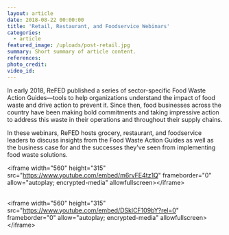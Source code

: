 ```yaml
---
layout: article
date: 2018-08-22 00:00:00
title: 'Retail, Restaurant, and Foodservice Webinars'
categories:
  - article
featured_image: /uploads/post-retail.jpg
summary: Short summary of article content.
references:
photo_credit:
video_id:
---
```


In early 2018, ReFED published a series of sector-specific Food Waste Action Guides—tools to help organizations understand the impact of food waste and drive action to prevent it. Since then, food businesses across the country have been making bold commitments and taking impressive action to address this waste in their operations and throughout their supply chains.

In these webinars, ReFED hosts grocery, restaurant, and foodservice leaders to discuss insights from the Food Waste Action Guides as well as the business case for and the successes they've seen from implementing food waste solutions.&nbsp;

&lt;iframe width="560" height="315" src="https://www.youtube.com/embed/m6rvFE4tz1Q" frameborder="0" allow="autoplay; encrypted-media" allowfullscreen&gt;&lt;/iframe&gt;<br>&nbsp;

&lt;iframe width="560" height="315" src="https://www.youtube.com/embed/DSklCF109bY?rel=0" frameborder="0" allow="autoplay; encrypted-media" allowfullscreen&gt;&lt;/iframe&gt;
